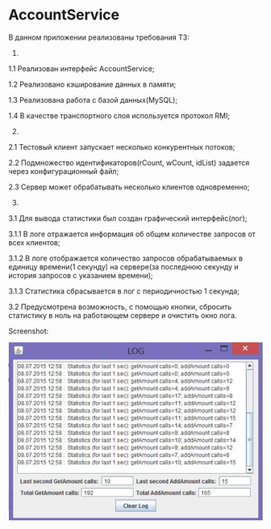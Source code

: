 # AccountService

В данном приложении реализованы требования ТЗ:

1)

 1.1 Реализован интерфейс AccountService;
 
 1.2 Реализовано кэширование данных в памяти;
 
 1.3 Реализована работа с базой данных(MySQL);
 
 1.4 В качестве транспортного слоя используется протокол RMI;
 

2)
 2.1 Тестовый клиент запускает несколько конкурентных потоков;
 
 2.2 Подмножество идентификаторов(rCount, wCount, idList) задается через конфигурационный файл;
 
 2.3 Сервер может обрабатывать несколько клиентов одновременно;
 

3)
 3.1 Для вывода статистики был создан графический интерфейс(лог);
 
  3.1.1 В логе отражается информация об общем количестве запросов от всех клиентов;
  
  3.1.2 В логе отображается количество запросов обрабатываемых в единицу времени(1 секунду)
      на сервере(за последнюю секунду и история запросов с указанием времени); 
      
  3.1.3 Статистика сбрасывается в лог с периодичностью 1 секунда;
  
 3.2 Предусмотрена возможность, с помощью кнопки, сбросить статистику в ноль на работающем сервере 
    и очистить окно лога.	

Screenshot:

![Screenshot](https://github.com/Katena/AccountService/raw/master/img/Screenshot.jpg)
